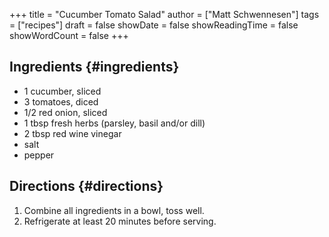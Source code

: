 +++
title = "Cucumber Tomato Salad"
author = ["Matt Schwennesen"]
tags = ["recipes"]
draft = false
showDate = false
showReadingTime = false
showWordCount = false
+++

## Ingredients {#ingredients}

-   1 cucumber, sliced
-   3 tomatoes, diced
-   1/2 red onion, sliced
-   1 tbsp fresh herbs (parsley, basil and/or dill)
-   2 tbsp red wine vinegar
-   salt
-   pepper


## Directions {#directions}

1.  Combine all ingredients in a bowl, toss well.
2.  Refrigerate at least 20 minutes before serving.
